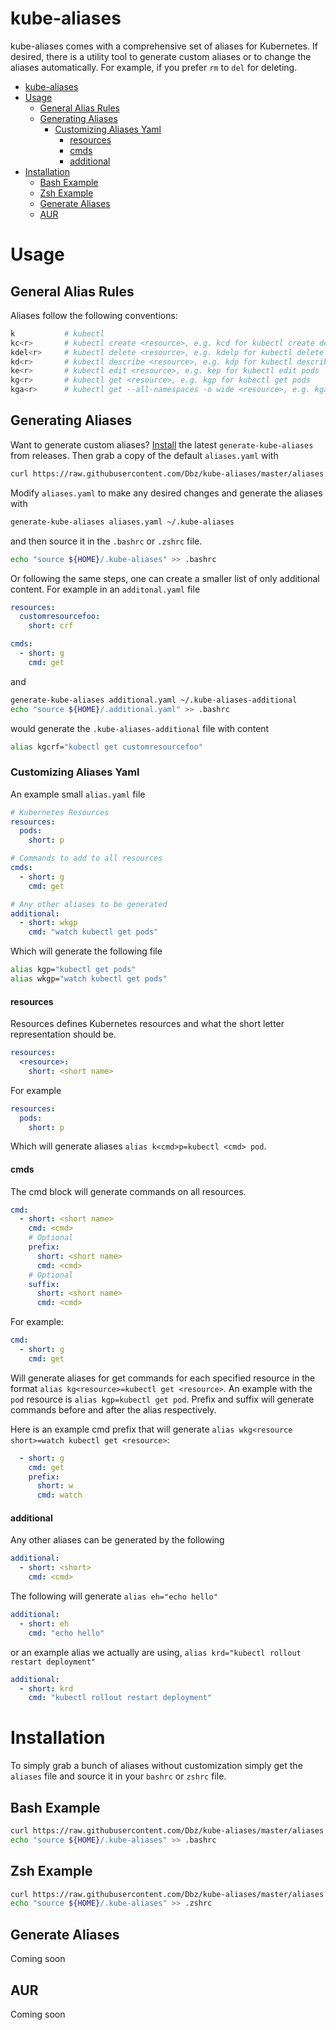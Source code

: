 # kube-aliases

kube-aliases comes with a comprehensive set of aliases for Kubernetes. If
desired, there is a utility tool to generate custom aliases or to change the
aliases automatically. For example, if you prefer `rm` to `del` for deleting.

- [kube-aliases](#kube-aliases)
- [Usage](#usage)
  * [General Alias Rules](#general-alias-rules)
  * [Generating Aliases](#generating-aliases)
    + [Customizing Aliases Yaml](#customizing-aliases-yaml)
      - [resources](#resources)
      - [cmds](#cmds)
      - [additional](#additional)
- [Installation](#installation)
  * [Bash Example](#bash-example)
  * [Zsh Example](#zsh-example)
  * [Generate Aliases](#generate-aliases)
  * [AUR](#aur)
 
    
# Usage

## General Alias Rules

Aliases follow the following conventions:

```bash
k           # kubectl
kc<r>       # kubectl create <resource>, e.g. kcd for kubectl create deployment
kdel<r>     # kubectl delete <resource>, e.g. kdelp for kubectl delete pods
kd<r>       # kubectl describe <resource>, e.g. kdp for kubectl describe pod
ke<r>       # kubectl edit <resource>, e.g. kep for kubectl edit pods
kg<r>       # kubectl get <resource>, e.g. kgp for kubectl get pods
kga<r>      # kubectl get --all-namespaces -o wide <resource>, e.g. kgap for kubectl --all-namespaces -o wide get pods
```

## Generating Aliases

Want to generate custom aliases? [Install](#generate-aliases) the latest `generate-kube-aliases`
from releases. Then grab a copy of the default `aliases.yaml` with

```bash
curl https://raw.githubusercontent.com/Dbz/kube-aliases/master/aliases.yaml -o ${HOME}/aliases.yaml
```

Modify `aliases.yaml` to make any desired changes and generate the aliases with
```bash
generate-kube-aliases aliases.yaml ~/.kube-aliases
```

and then source it in the `.bashrc` or `.zshrc` file.

```bash
echo "source ${HOME}/.kube-aliases" >> .bashrc
```

Or following the same steps, one can create a smaller list of only additional
content. For example in an `additonal.yaml` file

```yaml
resources:
  customresourcefoo:
    short: crf

cmds:
  - short: g
    cmd: get
```

and 

```bash
generate-kube-aliases additional.yaml ~/.kube-aliases-additional
echo "source ${HOME}/.additional.yaml" >> .bashrc
```

would generate the `.kube-aliases-additional` file with content

```bash
alias kgcrf="kubectl get customresourcefoo"
```

### Customizing Aliases Yaml

An example small `alias.yaml` file

```yaml
# Kubernetes Resources
resources:
  pods:
    short: p

# Commands to add to all resources
cmds:
  - short: g
    cmd: get

# Any other aliases to be generated
additional:
  - short: wkgp
    cmd: "watch kubectl get pods"
```

Which will generate the following file

```bash
alias kgp="kubectl get pods"
alias wkgp="watch kubectl get pods"
```



#### resources

Resources defines Kubernetes resources and what the short letter representation
should be.

```yaml
resources:
  <resource>:
    short: <short name>
```

For example

```yaml
resources:
  pods:
    short: p
```

Which will generate aliases `alias k<cmd>p=kubectl <cmd> pod`.

####  cmds

The cmd block will generate commands on all resources.

```yaml
cmd:
  - short: <short name>
    cmd: <cmd>
    # Optional
    prefix:
      short: <short name>
      cmd: <cmd>
    # Optional
    suffix:
      short: <short name>
      cmd: <cmd>
```

For example:

```yaml
cmd:
  - short: g
    cmd: get
```

Will generate aliases for get commands for each specified resource in the
format `alias kg<resource>=kubectl get <resource>`.  An example with the `pod`
resource is `alias kgp=kubectl get pod`.  Prefix and suffix will generate
commands before and after the alias respectively.

Here is an example cmd prefix that will generate `alias wkg<resource short>=watch kubectl get <resource>`:

```yaml
  - short: g
    cmd: get
    prefix:
      short: w
      cmd: watch
```


#### additional

Any other aliases can be generated by the following

```yaml
additional:
  - short: <short>
    cmd: <cmd>
```

The following will generate `alias eh="echo hello"`

```yaml
additional:
  - short: eh
    cmd: "echo hello"
```

or an example alias we actually are using, 
`alias krd="kubectl rollout restart deployment"`

```yaml
additional:
  - short: krd
    cmd: "kubectl rollout restart deployment"
```

# Installation

To simply grab a bunch of aliases without customization simply get the
`aliases` file and source it in your `bashrc` or `zshrc` file.

## Bash Example

```bash
curl https://raw.githubusercontent.com/Dbz/kube-aliases/master/aliases -o ${HOME}/.kube-aliases
echo "source ${HOME}/.kube-aliases" >> .bashrc
```

## Zsh Example

```bash
curl https://raw.githubusercontent.com/Dbz/kube-aliases/master/aliases -o ${HOME}/.kube-aliases
echo "source ${HOME}/.kube-aliases" >> .zshrc
```

## Generate Aliases

Coming soon

## AUR

Coming soon

